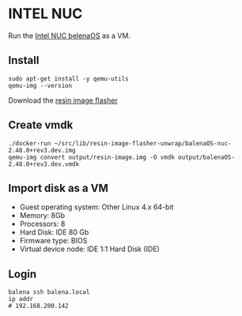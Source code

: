 # INTEL NUC

Run the [Intel NUC belenaOS][balena-nuc] as a VM.

## Install 
```console
sudo apt-get install -y qemu-utils
qemu-img --version
```
Download the [resin image flasher][unwrap]

## Create vmdk

```console
./docker-run ~/src/lib/resin-image-flasher-unwrap/balenaOS-nuc-2.48.0+rev3.dev.img
qemu-img convert output/resin-image.img -O vmdk output/balenaOS-2.48.0+rev3.dev.vmdk
```

## Import disk as a VM
* Guest operating system: Other Linux 4.x 64-bit
* Memory: 8Gb
* Processors: 8
* Hard Disk: IDE 80 Gb
* Firmware type: BIOS
* Virtual device node: IDE 1:1 Hard Disk (IDE)

## Login 

```console
balena ssh balena.local
ip addr
# 192.168.200.142
```
[balena-nuc]: (https://www.balena.io/os/)
[unwrap]: (https://github.com/balena-os/resin-image-flasher-unwrap)